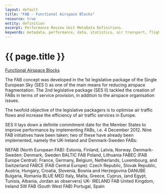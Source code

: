 ```yaml
---
layout: default
title: "FAB - Functional Airspace Blocks"
resource: true
entity: definition
excerpt: Performance Review Unit MetaData Definitions.
keywords: metadata, performance, data, statistics, air transport, flights, europe, delay, safety
---
```

# {{ page.title }}

<a href="http://www.eurocontrol.int/dossiers/fabs" target="_blank">Functional Airspace Blocks</a>

The FAB concept was developed in the 1st legislative package of the Single European Sky (SES I) as one of the main means for reducing airspace fragmentation. The 2nd legislative package (SES II) tackled the creation of FABs in terms of service provision, in addition to the airspace organisation issues.

The twofold objective of the legislative packagers is to optimise air traffic flows and increase the efficiency of air traffic services in Europe.

SES II lays down a definite commitment date for the Member States to improve performance by implementing FABs, i.e. 4 December 2012. Nine FAB initiatives have been taken; two of these have already been implemented, namely the UK-Ireland and Denmark-Sweden FABs:

NEFAB (North European FAB): Estonia, Finland, Latvia, Norway.
Denmark-Sweden: Denmark, Sweden
BALTIC FAB Poland, Lithuania
FABEC (FAB Europe Central): France, Germany, Belgium, Netherlands, Luxembourg, and Switzerland
FABCE (FAB Central Europe): Czech Republic, Slovak Republic, Austria, Hungary, Croatia, Slovenia, Bosnia and Herzegovina
DANUBE Bulgaria, Romania
BLUE MED Italy, Malta, Greece, Cyprus, (and Egypt, Tunisia, Albania, Jordan as observers)
UK- IRELAND FAB United Kingdom, Ireland
SW FAB (South West FAB) Portugal, Spain